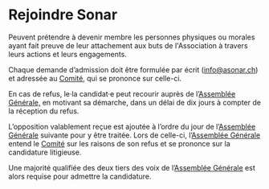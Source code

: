 # Rejoindre Sonar

Peuvent prétendre à devenir membre les personnes physiques ou morales ayant fait preuve de leur attachement aux buts de l'Association à travers leurs actions et leurs engagements.  
  
Chaque demande d’admission doit être formulée par écrit \([info@asonar.ch](mailto:info@asonar.ch)\) et adressée au [Comité](comite.md), qui se prononce sur celle-ci.  
  
En cas de refus, le·la candidat·e peut recourir auprès de l’[Assemblée Générale,](assemblee-generale.md) en motivant sa démarche, dans un délai de dix jours à compter de la réception du refus.  
  
L’opposition valablement reçue est ajoutée à l’ordre du jour de l’[Assemblée Générale](assemblee-generale.md) suivante pour y être traitée. Lors de celle-ci, l’[Assemblée Générale](assemblee-generale.md) entend le [Comité](comite.md) sur les raisons de son refus et se prononce sur la candidature litigieuse.  
  
Une majorité qualifiée des deux tiers des voix de l’[Assemblée Générale](assemblee-generale.md) est alors requise pour admettre la candidature.

